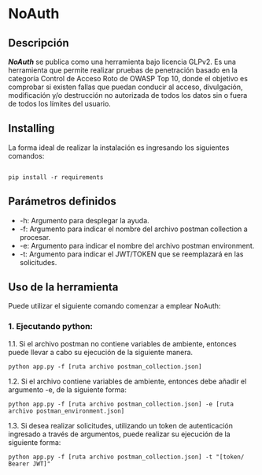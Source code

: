 # NoAuth

## Descripción
***NoAuth*** se publica como una herramienta bajo licencia GLPv2. Es una herramienta que permite realizar pruebas de penetración basado en la categoría Control de Acceso Roto  de OWASP Top 10, donde el objetivo es comprobar si existen fallas que puedan conducir al acceso, divulgación, modificación y/o destrucción no autorizada de todos los datos sin o fuera de todos los límites del usuario.

## Installing

La forma ideal de realizar la instalación es ingresando los siguientes comandos:

```

pip install -r requirements

```

## Parámetros definidos
- -h: Argumento para desplegar la ayuda.
- -f: Argumento para indicar el nombre del archivo postman collection a procesar.
- -e: Argumento para indicar el nombre del archivo postman environment.
- -t: Argumento para indicar el JWT/TOKEN que se reemplazará en las solicitudes.

## Uso de la herramienta

Puede utilizar el siguiente comando comenzar a emplear NoAuth:

### 1. Ejecutando python:

1.1. Si el archivo postman no contiene variables de ambiente, entonces puede llevar a cabo su ejecución de la siguiente manera.

```
python app.py -f [ruta archivo postman_collection.json]

```

1.2. Si el archivo contiene variables de ambiente, entonces debe añadir el argumento -e, de la siguiente forma:

```
python app.py -f [ruta archivo postman_collection.json] -e [ruta archivo postman_environment.json] 
```

1.3. Si desea realizar solicitudes, utilizando un token de autenticación ingresado a través de argumentos, puede realizar su ejecución de la siguiente forma:

```
python app.py -f [ruta archivo postman_collection.json] -t "[token/ Bearer JWT]" 
```

